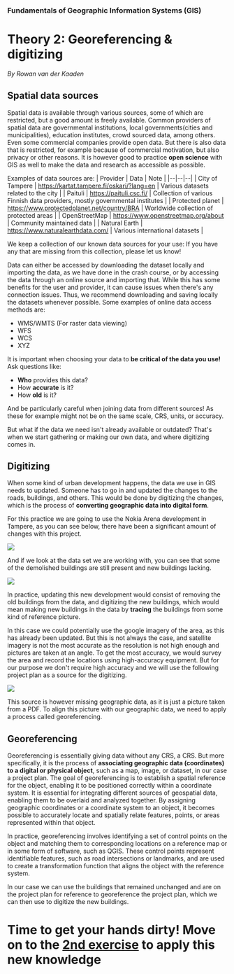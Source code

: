 ### Fundamentals of Geographic Information Systems (GIS)

# Theory 2: Georeferencing & digitizing

*By Rowan van der Kaaden*

## Spatial data sources

Spatial data is available through various sources, some of which are restricted, but a good amount is freely available. Common providers of spatial data are governmental institutions, local governments(cities and municipalities), education institutes, crowd sourced data, among others. Even some commercial companies provide open data. But there is also data that is restricted, for example because of commercial motivation, but also privacy or other reasons. It is however good to practice **open science** with GIS as well to make the data and research as accessible as possible.   

Examples of data sources are:
| Provider | Data | Note |
|--|--|--|
| City of Tampere | https://kartat.tampere.fi/oskari/?lang=en | Various datasets related to the city |
| Paituli | https://paituli.csc.fi/ | Collection of various Finnish data providers, mostly governmental institutes |
| Protected planet | https://www.protectedplanet.net/country/BRA | Worldwide collection of protected areas  |
| OpenStreetMap | https://www.openstreetmap.org/about | Community maintained data |
| Natural Earth | https://www.naturalearthdata.com/ | Various international datasets |

We keep a collection of our known data sources for your use: 
If you have any that are missing from this collection, please let us know! 

Data can either be accessed by downloading the dataset locally and importing the data, as we have done in the crash course, or by accessing the data through an online source and importing that. While this has some benefits for the user and provider, it can cause issues when there's any connection issues. Thus, we recommend downloading and saving locally the datasets whenever possible. Some examples of online data access methods are:
- WMS/WMTS (For raster data viewing)
- WFS
- WCS
- XYZ

It is important when choosing your data to **be critical of the data you use!** Ask questions like:
- **Who** provides this data?
- How **accurate** is it?
- How **old** is it?

And be particularly careful when joining data from different sources! As these for example might not be on the same scale, CRS, units, or accuracy. 

But what if the data we need isn't already available or outdated? That's when we start gathering or making our own data, and where digitizing comes in.  

## Digitizing

When some kind of urban development happens, the data we use in GIS needs to updated. Someone has to go in and updated the changes to the roads, buildings, and others. This would be done by digitizing the changes, which is the process of **converting geographic data into digital form**. 

For this practice we are going to use the Nokia Arena development in Tampere, as you can see below, there have been a significant amount of changes with this project.

![](https://raw.githubusercontent.com/rowan8k/fundamentals-of-gis/master/Assets/2_Theory/GIS_theory1_example.png)

And if we look at the data set we are working with, you can see that some of the demolished buildings are still present and new buildings lacking. 

![](https://raw.githubusercontent.com/rowan8k/fundamentals-of-gis/master/Assets/2_Theory/QGIS_theory1_nokia_outdated.png)

In practice, updating this new development would consist of removing the old buildings from the data, and digitizing the new buildings, which would mean making new buildings in the data by **tracing** the buildings from some kind of reference picture. 

In this case we could potentially use the google imagery of the area, as this has already been updated. But this is not always the case, and satellite imagery is not the most accurate as the resolution is not high enough and pictures are taken at an angle. To get the most accuracy, we would survey the area and record the locations using high-accuracy equipment. But for our purpose we don't require high accuracy and we will use the following project plan as a source for the digitizing. 

![](https://raw.githubusercontent.com/rowan8k/fundamentals-of-gis/master/Assets/2_Theory/GIS_theory1_plan.png)

This source is however missing geographic data, as it is just a picture taken from a PDF. To align this picture with our geographic data, we need to apply a process called georeferencing. 

## Georeferencing

Georeferencing is essentially giving data without any CRS, a CRS. But more specifically, it is the process of **associating geographic data (coordinates) to a digital or physical object**, such as a map, image, or dataset, in our case a project plan. The goal of georeferencing is to establish a spatial reference for the object, enabling it to be positioned correctly within a coordinate system. It is essential for integrating different sources of geospatial data, enabling them to be overlaid and analyzed together. By assigning geographic coordinates or a coordinate system to an object, it becomes possible to accurately locate and spatially relate features, points, or areas represented within that object.

In practice, georeferencing involves identifying a set of control points on the object and matching them to corresponding locations on a reference map or in some form of software, such as QGIS. These control points represent identifiable features, such as road intersections or landmarks, and are used to create a transformation function that aligns the object with the reference system.

In our case we can use the buildings that remained unchanged and are on the project plan for reference to georeference the project plan, which we can then use to digitize the new buildings. 

# Time to get your hands dirty! Move on to the [2nd exercise](https://github.com/rowan8k/fundamentals-of-gis/blob/master/Content/2_Exercise.md) to apply this new knowledge

<!--stackedit_data:
eyJkaXNjdXNzaW9ucyI6eyJvSmFOSlZwYTFCeDRmd2tpIjp7In
RleHQiOiJXZSBrZWVwIGEgY29sbGVjdGlvbiBvZiBvdXIga25v
d24gZGF0YSBzb3VyY2VzIGZvciB5b3VyIHVzZToiLCJzdGFydC
I6MTMwNywiZW5kIjoxMzY3fSwiNVB5bHFjTVVpMHVkMUdqViI6
eyJ0ZXh0IjoiR2VvcmVmZXJlbmNpbmciLCJzdGFydCI6NDM0OS
wiZW5kIjo0MzYzfX0sImNvbW1lbnRzIjp7Imh3eUI5c1duS3Fv
eThyRlciOnsiZGlzY3Vzc2lvbklkIjoib0phTkpWcGExQng0Zn
draSIsInN1YiI6ImdoOjQwMzA0Nzg4IiwidGV4dCI6IkFkZCBs
aW5rIiwiY3JlYXRlZCI6MTY4NjMwMzgxMTk1NX0sIlhRNHdQdD
I2Y3VITnJLdHgiOnsiZGlzY3Vzc2lvbklkIjoiNVB5bHFjTVVp
MHVkMUdqViIsInN1YiI6ImdoOjIyMTY4MTU3IiwidGV4dCI6Il
RoaXMgdGhlb3J5IHJlYWRzIGEgbGl0dGxlIG1vcmUgbGlrZSBh
biBleGVyY2lzZS4gSWYgcG9zc2libGUsIEkgd291bGQgdXNlIH
RoaXMgb3Bwb3J0dW5pdHkgdG8gcHJvdmlkZSBtb3JlIGJhY2tn
cm91bmQgb24gZ2VvZ3JhcGhpYyBjb29yZGluYXRlIHN5c3RlbX
MsIHByb2plY3RlZCBjb29yZGluYXRlIHN5c3RlbXMsIGFuZCBh
IGZldyBzZW50ZW5jZXMgYWJvdXQgaG93IEdJUyB0b29scyBzaG
91bGQgYmUgYWJsZSB0byB0cmFuc2Zvcm0gYmV0d2VlbiB0aGVt
LiIsImNyZWF0ZWQiOjE2ODY3MzEzNjIyNTh9fSwiaGlzdG9yeS
I6Wzg5OTEwNzUxLDE0MDU1NzUwNDYsNTY2NDA0NTQ0LDczNjQ5
Mzk3NCwxMDkyNDMzNzA1XX0=
-->